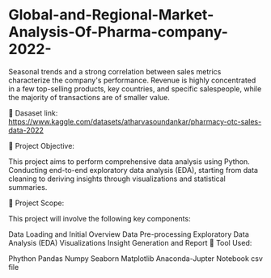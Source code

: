 # Global-and-Regional-Market-Analysis-Of-Pharma-company-2022-
Seasonal trends and a strong correlation between sales metrics characterize the company's performance. Revenue is highly concentrated in a few top-selling products, key countries, and specific salespeople, while the majority of transactions are of smaller value.

📌 Dasaset link:  https://www.kaggle.com/datasets/atharvasoundankar/pharmacy-otc-sales-data-2022

🔴 Project Objective:

This project aims to perform comprehensive data analysis using Python. Conducting end-to-end exploratory data analysis (EDA), starting from data cleaning to deriving insights through visualizations and statistical summaries.

🔴 Project Scope:

This project will involve the following key components:

Data Loading and Initial Overview
Data Pre-processing
Exploratory Data Analysis (EDA)
Visualizations
Insight Generation and Report
🔴 Tool Used:

Phython
Pandas
Numpy
Seaborn
Matplotlib
Anaconda-Jupter Notebook
csv file
